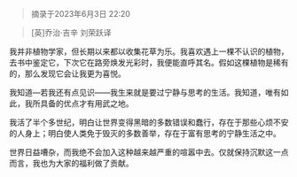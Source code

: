 > 摘录于2023年6月3日 22:20

> [英]乔治·吉辛 刘荣跃译

我并非植物学家，但长期以来都以收集花草为乐。我喜欢遇上一棵不认识的植物，去书中鉴定它，下次它在路旁焕发光彩时，我便能直呼其名。假如这棵植物是稀有的，那么发现它会让我更为喜悦。

我知道—若我还有点见识——我生来就是要过宁静与思考的生活。我知道，唯有如此，我所具备的优点才有用武之地。

我活了半个多世纪，明白让世界变得黑暗的多数错误和蠢行，存在于那些心烦不安的人身上；明白使人类免于毁灭的多数善举，存在于富有思考的宁静生活之中。

世界日益嘈杂，而我绝不会加入这种越来越严重的喧嚣中去。仅就保持沉默这一点而言，我也为大家的福利做了贡献。